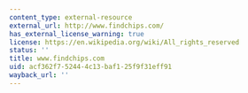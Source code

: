 ```yaml
---
content_type: external-resource
external_url: http://www.findchips.com/
has_external_license_warning: true
license: https://en.wikipedia.org/wiki/All_rights_reserved
status: ''
title: www.findchips.com
uid: acf362f7-5244-4c13-baf1-25f9f31eff91
wayback_url: ''
---
```

